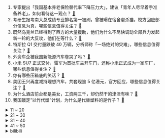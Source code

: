 1. 专家提出「我国基本养老保险替代率下降压力大」，建议「青年人尽早着手准备养老」，如何看待这一观点？ [:link:](https://www.zhihu.com/question/651486362)
2. 考研生报考南大总成绩专业排名第一被刷，曾被曝在宿舍虐杀猫，校方回应部分信息为真，哪些信息值得关注？ [:link:](https://www.zhihu.com/question/651493066)
3. 既然乌克兰已经得到了西方的大量援助，他们为什么不尽快调动全部兵力发起新一轮的大反攻，他们在等什么？ [:link:](https://www.zhihu.com/question/651229454)
4. 特斯拉 Q1 交付量跌破 40 万辆，分析师称「一场绝对的灾难」，哪些信息值得关注？ [:link:](https://www.zhihu.com/question/651489990)
5. 外资车企被我国新能源汽车卷哭了吗？ [:link:](https://www.zhihu.com/question/639536083)
6. 小米 SU7 正式交付，雷军为首批车主开车门，还称小米正式成为一家车厂，哪些信息值得关注？ [:link:](https://www.zhihu.com/question/651453482)
7. 你有哪些压箱底的笑话？ [:link:](https://www.zhihu.com/question/267249806)
8. 美团王兴再度减持理想汽车，共套现逾 5 亿港元，官方回应，哪些信息值得关注？ [:link:](https://www.zhihu.com/question/651453558)
9. 为什么酒店前台都是美女，工资两三千，却仍然干的津津有味？ [:link:](https://www.zhihu.com/question/649568891)
10. 我国敲定“以竹代塑”计划，为什么是代替塑料的是竹子？ [:link:](https://www.zhihu.com/question/637458997)
<details>
<summary>11 ~ 20</summary>

11. 多地曝光小区存在「骨灰房」，受访者称可能「住的死人比活人多」，如何看待这一现象？从法律角度如何解读？ [:link:](https://www.zhihu.com/question/651442289)
12. 外媒统计《英雄联盟》各段位投降比例「王者投降率近50% 真金白银选手最不肯认输」这种差异是如何产生的？ [:link:](https://www.zhihu.com/question/650708411)
13. 有没有让人清醒通透的句子？ [:link:](https://www.zhihu.com/question/651450912)
14. 假如你的孩子长了一张老天爷追着喂饭的脸，你支持孩子进入娱乐圈吗？ [:link:](https://www.zhihu.com/question/637543471)
15. 台湾强震前网上现「天空异象」照片，被指是「地震前兆」，如何从科学角度解释这种「异象」？ [:link:](https://www.zhihu.com/question/651516653)
16. 如何在两个月内快速改变自己？ [:link:](https://www.zhihu.com/question/451986493)
17. 二重积分到底该怎么理解？ [:link:](https://www.zhihu.com/question/44875342)
18. 鱼刺长期卡体内取不出怎么办? [:link:](https://www.zhihu.com/question/618253862)
19. 以前一位领导说，你们都年纪轻轻的，家人肯定都健在，没必要放清明节假的，好好上班吧！大家遇到过吗？ [:link:](https://www.zhihu.com/question/651445658)
20. 如何看待清明节网上扫墓？网络祭祀的发展会让传统祭祀方式发生哪些改变？ [:link:](https://www.zhihu.com/question/651448439)
</details>
<details>
<summary>21 ~ 30</summary>

21. 三甲医院的医生五万月收入很普遍吗？ [:link:](https://www.zhihu.com/question/651128661)
22. 为什么贝吉塔坚持叫孙悟空卡卡罗特？ [:link:](https://www.zhihu.com/question/386869225)
23. 《司藤》讲了一个什么故事？ [:link:](https://www.zhihu.com/question/448967132)
24. 《灌篮高手》里，樱木花道长得那么帅，为什么还会被女生拒绝五十次？ [:link:](https://www.zhihu.com/question/508265338)
25. 花木兰中为什么是「可汗大点兵」? [:link:](https://www.zhihu.com/question/34676547)
26. intp如何从”ddl是第一驱动力”中解脱? [:link:](https://www.zhihu.com/question/638602358)
27. 芙莉莲为什么50年都不去找勇者? [:link:](https://www.zhihu.com/question/642793773)
28. 对公务员考试一无所知，该怎样准备？ [:link:](https://www.zhihu.com/question/379454422)
29. 你知道哪些足够沙雕的段子？ [:link:](https://www.zhihu.com/question/329382131)
30. 受台湾 7.3 级地震影响，国铁广州局、南昌局、上海铁路局部分线路临时封锁或限速，地震还有哪些影响？ [:link:](https://www.zhihu.com/question/651439061)
</details>
<details>
<summary>31 ~ 40</summary>

31. 初学者怎么入门大语言模型（LLM）？ [:link:](https://www.zhihu.com/question/644285055)
32. 分享一些你深爱许久的句子？ [:link:](https://www.zhihu.com/question/651277314)
33. 让学习很差的孩子进“尖子生班”为什么会适得其反？ [:link:](https://www.zhihu.com/question/617147395)
34. 世界上收敛最快的计算 π 的公式是什么？ [:link:](https://www.zhihu.com/question/318010986)
35. 特斯拉首推零利息分期购车，最低93元/天，其一季度销量闪崩，市值蒸发近 2000 亿元，透露哪些信息？ [:link:](https://www.zhihu.com/question/651543763)
36. 你见过最厉害的「打脸」经历是什么？ [:link:](https://www.zhihu.com/question/473217817)
37. 婚姻的本质是什么，是喜欢还是合适呢？ [:link:](https://www.zhihu.com/question/644150770)
38. 海南西南海域一外籍货船与渔船发生碰撞，8 人失联，哪些信息值得关注？ [:link:](https://www.zhihu.com/question/651538044)
39. 为什么Jackeylove在选手圈子里能这么受欢迎啊？ [:link:](https://www.zhihu.com/question/640695537)
40. 两部门发布通知，自用传统动力汽车、自用新能源汽车贷款最高发放比例由金融机构自主确定，将带来哪些影响？ [:link:](https://www.zhihu.com/question/651492597)
</details>
<details>
<summary>41 ~ 50</summary>

41. 张路认为罗德里才是曼城最不可或缺的球员，你怎么看？ [:link:](https://www.zhihu.com/question/651443672)
42. 国内零售金每克涨破700元，专家称多重因素支撑金价仍处高位，如何看待当前金价走势？下行通道何时到来？ [:link:](https://www.zhihu.com/question/651548759)
43. 2024 LPL 春季赛LNG 2:3 WBG，如何评价这场比赛？ [:link:](https://www.zhihu.com/question/651496256)
44. 有哪些历史的冷知识？ [:link:](https://www.zhihu.com/question/305338329)
45. 夜华为什么不喜欢素锦？ [:link:](https://www.zhihu.com/question/55772258)
46. 疝气是什么？疝气有哪些常见的类型？ [:link:](https://www.zhihu.com/question/651293277)
47. 如何评价女演员赵丽颖？ [:link:](https://www.zhihu.com/question/626201860)
48. 你有没有震惊三观的事情？ [:link:](https://www.zhihu.com/question/625527702)
49. 好朋友渐行渐远，你会释怀吗？ [:link:](https://www.zhihu.com/question/644044756)
50. 你能分享一张你最喜欢的照片吗？ [:link:](https://www.zhihu.com/question/617492839)
</details><details>
<summary>bilibili</summary>

</details>